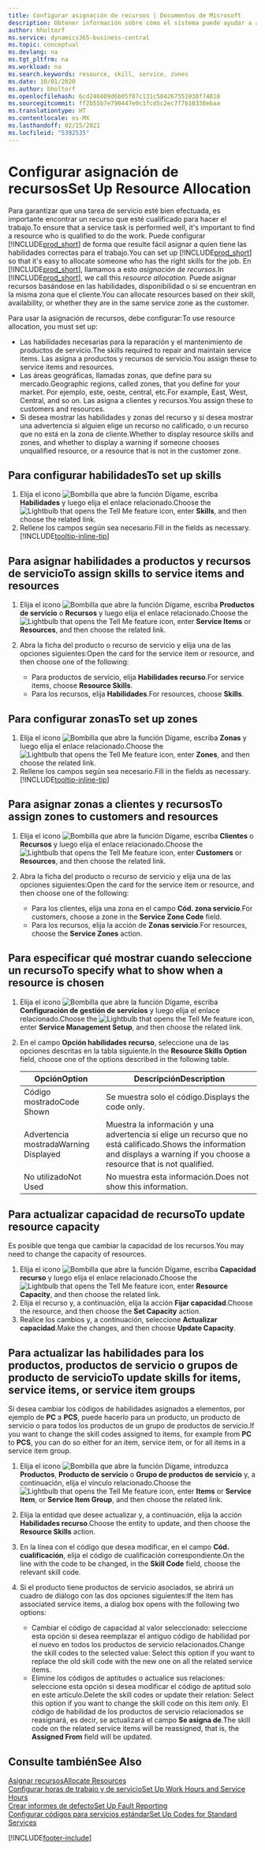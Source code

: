```yaml
---
title: Configurar asignación de recursos | Documentos de Microsoft
description: Obtener información sobre cómo el sistema puede ayudar a asegurar que se asigna a alguien que tiene las habilidades necesarias para proporcionar un servicio.
author: bholtorf
ms.service: dynamics365-business-central
ms.topic: conceptual
ms.devlang: na
ms.tgt_pltfrm: na
ms.workload: na
ms.search.keywords: resource, skill, service, zones
ms.date: 10/01/2020
ms.author: bholtorf
ms.openlocfilehash: 6cd246809d6b05f87c131c584267551938f74810
ms.sourcegitcommit: ff2b55b7e790447e0c1fcd5c2ec7f7610338ebaa
ms.translationtype: HT
ms.contentlocale: es-MX
ms.lasthandoff: 02/15/2021
ms.locfileid: "5392535"
---
```

# <a name="set-up-resource-allocation"></a><span data-ttu-id="802af-103">Configurar asignación de recursos</span><span class="sxs-lookup"><span data-stu-id="802af-103">Set Up Resource Allocation</span></span>
<span data-ttu-id="802af-104">Para garantizar que una tarea de servicio esté bien efectuada, es importante encontrar un recurso que esté cualificado para hacer el trabajo.</span><span class="sxs-lookup"><span data-stu-id="802af-104">To ensure that a service task is performed well, it's important to find a resource who is qualified to do the work.</span></span> <span data-ttu-id="802af-105">Puede configurar [!INCLUDE[prod_short](includes/prod_short.md)] de forma que resulte fácil asignar a quien tiene las habilidades correctas para el trabajo.</span><span class="sxs-lookup"><span data-stu-id="802af-105">You can set up [!INCLUDE[prod_short](includes/prod_short.md)] so that it's easy to allocate someone who has the right skills for the job.</span></span> <span data-ttu-id="802af-106">En [!INCLUDE[prod_short](includes/prod_short.md)], llamamos a esto _asignación de recursos_.</span><span class="sxs-lookup"><span data-stu-id="802af-106">In [!INCLUDE[prod_short](includes/prod_short.md)], we call this _resource allocation_.</span></span> <span data-ttu-id="802af-107">Puede asignar recursos basándose en las habilidades, disponibilidad o si se encuentran en la misma zona que el cliente.</span><span class="sxs-lookup"><span data-stu-id="802af-107">You can allocate resources based on their skill, availability, or whether they are in the same service zone as the customer.</span></span> 

<span data-ttu-id="802af-108">Para usar la asignación de recursos, debe configurar:</span><span class="sxs-lookup"><span data-stu-id="802af-108">To use resource allocation, you must set up:</span></span>  
  
* <span data-ttu-id="802af-109">Las habilidades necesarias para la reparación y el mantenimiento de productos de servicio.</span><span class="sxs-lookup"><span data-stu-id="802af-109">The skills required to repair and maintain service items.</span></span> <span data-ttu-id="802af-110">Las asigna a productos y recursos de servicio.</span><span class="sxs-lookup"><span data-stu-id="802af-110">You assign these to service items and resources.</span></span>  
* <span data-ttu-id="802af-111">Las áreas geográficas, llamadas zonas, que define para su mercado.</span><span class="sxs-lookup"><span data-stu-id="802af-111">Geographic regions, called zones, that you define for your market.</span></span> <span data-ttu-id="802af-112">Por ejemplo, este, oeste, central, etc.</span><span class="sxs-lookup"><span data-stu-id="802af-112">For example, East, West, Central, and so on.</span></span> <span data-ttu-id="802af-113">Las asigna a clientes y recursos.</span><span class="sxs-lookup"><span data-stu-id="802af-113">You assign these to customers and resources.</span></span>  
* <span data-ttu-id="802af-114">Si desea mostrar las habilidades y zonas del recurso y si desea mostrar una advertencia si alguien elige un recurso no calificado, o un recurso que no está en la zona de cliente.</span><span class="sxs-lookup"><span data-stu-id="802af-114">Whether to display resource skills and zones, and whether to display a warning if someone chooses unqualified resource, or a resource that is not in the customer zone.</span></span>  

## <a name="to-set-up-skills"></a><span data-ttu-id="802af-115">Para configurar habilidades</span><span class="sxs-lookup"><span data-stu-id="802af-115">To set up skills</span></span>
1. <span data-ttu-id="802af-116">Elija el icono ![Bombilla que abre la función Dígame](media/ui-search/search_small.png "Dígame qué desea hacer"), escriba **Habilidades** y luego elija el enlace relacionado.</span><span class="sxs-lookup"><span data-stu-id="802af-116">Choose the ![Lightbulb that opens the Tell Me feature](media/ui-search/search_small.png "Tell me what you want to do") icon, enter **Skills**, and then choose the related link.</span></span>  
2. <span data-ttu-id="802af-117">Rellene los campos según sea necesario.</span><span class="sxs-lookup"><span data-stu-id="802af-117">Fill in the fields as necessary.</span></span> [!INCLUDE[tooltip-inline-tip](includes/tooltip-inline-tip_md.md)]  

## <a name="to-assign-skills-to-service-items-and-resources"></a><span data-ttu-id="802af-118">Para asignar habilidades a productos y recursos de servicio</span><span class="sxs-lookup"><span data-stu-id="802af-118">To assign skills to service items and resources</span></span>
1. <span data-ttu-id="802af-119">Elija el icono ![Bombilla que abre la función Dígame](media/ui-search/search_small.png "Dígame qué desea hacer"), escriba **Productos de servicio** o **Recursos** y luego elija el enlace relacionado.</span><span class="sxs-lookup"><span data-stu-id="802af-119">Choose the ![Lightbulb that opens the Tell Me feature](media/ui-search/search_small.png "Tell me what you want to do") icon, enter **Service Items** or **Resources**, and then choose the related link.</span></span>  
2. <span data-ttu-id="802af-120">Abra la ficha del producto o recurso de servicio y elija una de las opciones siguientes:</span><span class="sxs-lookup"><span data-stu-id="802af-120">Open the card for the service item or resource, and then choose one of the following:</span></span>  
  
    * <span data-ttu-id="802af-121">Para productos de servicio, elija **Habilidades recurso**.</span><span class="sxs-lookup"><span data-stu-id="802af-121">For service items, choose **Resource Skills**.</span></span>  
    * <span data-ttu-id="802af-122">Para los recursos, elija **Habilidades**.</span><span class="sxs-lookup"><span data-stu-id="802af-122">For resources, choose **Skills**.</span></span>  

## <a name="to-set-up-zones"></a><span data-ttu-id="802af-123">Para configurar zonas</span><span class="sxs-lookup"><span data-stu-id="802af-123">To set up zones</span></span>
1. <span data-ttu-id="802af-124">Elija el icono ![Bombilla que abre la función Dígame](media/ui-search/search_small.png "Dígame qué desea hacer"), escriba **Zonas** y luego elija el enlace relacionado.</span><span class="sxs-lookup"><span data-stu-id="802af-124">Choose the ![Lightbulb that opens the Tell Me feature](media/ui-search/search_small.png "Tell me what you want to do") icon, enter **Zones**, and then choose the related link.</span></span>  
2. <span data-ttu-id="802af-125">Rellene los campos según sea necesario.</span><span class="sxs-lookup"><span data-stu-id="802af-125">Fill in the fields as necessary.</span></span> [!INCLUDE[tooltip-inline-tip](includes/tooltip-inline-tip_md.md)]  

## <a name="to-assign-zones-to-customers-and-resources"></a><span data-ttu-id="802af-126">Para asignar zonas a clientes y recursos</span><span class="sxs-lookup"><span data-stu-id="802af-126">To assign zones to customers and resources</span></span> 
1. <span data-ttu-id="802af-127">Elija el icono ![Bombilla que abre la función Dígame](media/ui-search/search_small.png "Dígame qué desea hacer"), escriba **Clientes** o **Recursos** y luego elija el enlace relacionado.</span><span class="sxs-lookup"><span data-stu-id="802af-127">Choose the ![Lightbulb that opens the Tell Me feature](media/ui-search/search_small.png "Tell me what you want to do") icon, enter **Customers** or **Resources**, and then choose the related link.</span></span>  
2. <span data-ttu-id="802af-128">Abra la ficha del producto o recurso de servicio y elija una de las opciones siguientes:</span><span class="sxs-lookup"><span data-stu-id="802af-128">Open the card for the service item or resource, and then choose one of the following:</span></span>  
  
    * <span data-ttu-id="802af-129">Para los clientes, elija una zona en el campo **Cód. zona servicio**.</span><span class="sxs-lookup"><span data-stu-id="802af-129">For customers, choose a zone in the **Service Zone Code** field.</span></span>  
    * <span data-ttu-id="802af-130">Para los recursos, elija la acción de **Zonas servicio**.</span><span class="sxs-lookup"><span data-stu-id="802af-130">For resources, choose the **Service Zones** action.</span></span>  

## <a name="to-specify-what-to-show-when-a-resource-is-chosen"></a><span data-ttu-id="802af-131">Para especificar qué mostrar cuando seleccione un recurso</span><span class="sxs-lookup"><span data-stu-id="802af-131">To specify what to show when a resource is chosen</span></span>
1. <span data-ttu-id="802af-132">Elija el icono ![Bombilla que abre la función Dígame](media/ui-search/search_small.png "Dígame qué desea hacer"), escriba **Configuración de gestión de servicios** y luego elija el enlace relacionado.</span><span class="sxs-lookup"><span data-stu-id="802af-132">Choose the ![Lightbulb that opens the Tell Me feature](media/ui-search/search_small.png "Tell me what you want to do") icon, enter **Service Management Setup**, and then choose the related link.</span></span> 
2. <span data-ttu-id="802af-133">En el campo **Opción habilidades recurso**, seleccione una de las opciones descritas en la tabla siguiente.</span><span class="sxs-lookup"><span data-stu-id="802af-133">In the **Resource Skills Option** field, choose one of the options described in the following table.</span></span>  
  
    |<span data-ttu-id="802af-134">**Opción**</span><span class="sxs-lookup"><span data-stu-id="802af-134">**Option**</span></span>|<span data-ttu-id="802af-135">**Descripción**</span><span class="sxs-lookup"><span data-stu-id="802af-135">**Description**</span></span>|  
    |------------|-------------|  
    |<span data-ttu-id="802af-136">Código mostrado</span><span class="sxs-lookup"><span data-stu-id="802af-136">Code Shown</span></span> | <span data-ttu-id="802af-137">Se muestra solo el código.</span><span class="sxs-lookup"><span data-stu-id="802af-137">Displays the code only.</span></span>|  
    |<span data-ttu-id="802af-138">Advertencia mostrada</span><span class="sxs-lookup"><span data-stu-id="802af-138">Warning Displayed</span></span> | <span data-ttu-id="802af-139">Muestra la información y una advertencia si elige un recurso que no está calificado.</span><span class="sxs-lookup"><span data-stu-id="802af-139">Shows the information and displays a warning if you choose a resource that is not qualified.</span></span>|  
    |<span data-ttu-id="802af-140">No utilizado</span><span class="sxs-lookup"><span data-stu-id="802af-140">Not Used</span></span> | <span data-ttu-id="802af-141">No muestra esta información.</span><span class="sxs-lookup"><span data-stu-id="802af-141">Does not show this information.</span></span>|  

## <a name="to-update-resource-capacity"></a><span data-ttu-id="802af-142">Para actualizar capacidad de recurso</span><span class="sxs-lookup"><span data-stu-id="802af-142">To update resource capacity</span></span>  
<span data-ttu-id="802af-143">Es posible que tenga que cambiar la capacidad de los recursos.</span><span class="sxs-lookup"><span data-stu-id="802af-143">You may need to change the capacity of resources.</span></span>  
  
1. <span data-ttu-id="802af-144">Elija el icono ![Bombilla que abre la función Dígame](media/ui-search/search_small.png "Dígame qué desea hacer"), escriba **Capacidad recurso** y luego elija el enlace relacionado.</span><span class="sxs-lookup"><span data-stu-id="802af-144">Choose the ![Lightbulb that opens the Tell Me feature](media/ui-search/search_small.png "Tell me what you want to do") icon, enter **Resource Capacity**, and then choose the related link.</span></span>  
2. <span data-ttu-id="802af-145">Elija el recurso y, a continuación, elija la acción **Fijar capacidad**.</span><span class="sxs-lookup"><span data-stu-id="802af-145">Choose the resource, and then choose the **Set Capacity** action.</span></span>  
3. <span data-ttu-id="802af-146">Realice los cambios y, a continuación, seleccione **Actualizar capacidad**.</span><span class="sxs-lookup"><span data-stu-id="802af-146">Make the changes, and then choose **Update Capacity**.</span></span>  

## <a name="to-update-skills-for-items-service-items-or-service-item-groups"></a><span data-ttu-id="802af-147">Para actualizar las habilidades para los productos, productos de servicio o grupos de producto de servicio</span><span class="sxs-lookup"><span data-stu-id="802af-147">To update skills for items, service items, or service item groups</span></span>
<span data-ttu-id="802af-148">Si desea cambiar los códigos de habilidades asignados a elementos, por ejemplo de **PC** a **PCS**, puede hacerlo para un producto, un producto de servicio o para todos los productos de un grupo de productos de servicio.</span><span class="sxs-lookup"><span data-stu-id="802af-148">If you want to change the skill codes assigned to items, for example from **PC** to **PCS**, you can do so either for an item, service item, or for all items in a service item group.</span></span>  
  
1. <span data-ttu-id="802af-149">Elija el icono ![Bombilla que abre la función Dígame](media/ui-search/search_small.png "Dígame qué desea hacer"), introduzca **Productos**, **Producto de servicio** o **Grupo de productos de servicio** y, a continuación, elija el vínculo relacionado.</span><span class="sxs-lookup"><span data-stu-id="802af-149">Choose the ![Lightbulb that opens the Tell Me feature](media/ui-search/search_small.png "Tell me what you want to do") icon, enter **Items** or **Service Item**, or **Service Item Group**, and then choose the related link.</span></span>  
2. <span data-ttu-id="802af-150">Elija la entidad que desee actualizar y, a continuación, elija la acción **Habilidades recurso**.</span><span class="sxs-lookup"><span data-stu-id="802af-150">Choose the entity to update, and then choose the **Resource Skills** action.</span></span>  
3. <span data-ttu-id="802af-151">En la línea con el código que desea modificar, en el campo **Cód. cualificación**, elija el código de cualificación correspondiente.</span><span class="sxs-lookup"><span data-stu-id="802af-151">On the line with the code to be changed, in the **Skill Code** field, choose the relevant skill code.</span></span>  
4.  <span data-ttu-id="802af-152">Si el producto tiene productos de servicio asociados, se abrirá un cuadro de diálogo con las dos opciones siguientes:</span><span class="sxs-lookup"><span data-stu-id="802af-152">If the item has associated service items, a dialog box opens with the following two options:</span></span>  
  
    * <span data-ttu-id="802af-153">Cambiar el código de capacidad al valor seleccionado: seleccione esta opción si desea reemplazar el antiguo código de habilidad por el nuevo en todos los productos de servicio relacionados.</span><span class="sxs-lookup"><span data-stu-id="802af-153">Change the skill codes to the selected value: Select this option if you want to replace the old skill code with the new one on all the related service items.</span></span>  
    * <span data-ttu-id="802af-154">Elimine los códigos de aptitudes o actualice sus relaciones: seleccione esta opción si desea modificar el código de aptitud solo en este artículo.</span><span class="sxs-lookup"><span data-stu-id="802af-154">Delete the skill codes or update their relation: Select this option if you want to change the skill code on this item only.</span></span> <span data-ttu-id="802af-155">El código de habilidad de los productos de servicio relacionados se reasignará, es decir, se actualizará el campo **Se asigna de**.</span><span class="sxs-lookup"><span data-stu-id="802af-155">The skill code on the related service items will be reassigned, that is, the **Assigned From** field will be updated.</span></span>  
  
## <a name="see-also"></a><span data-ttu-id="802af-156">Consulte también</span><span class="sxs-lookup"><span data-stu-id="802af-156">See Also</span></span>
[<span data-ttu-id="802af-157">Asignar recursos</span><span class="sxs-lookup"><span data-stu-id="802af-157">Allocate Resources</span></span>](service-how-to-allocate-resources.md)  
[<span data-ttu-id="802af-158">Configurar horas de trabajo y de servicio</span><span class="sxs-lookup"><span data-stu-id="802af-158">Set Up Work Hours and Service Hours</span></span>](service-how-setup-work-service-hours.md)  
[<span data-ttu-id="802af-159">Crear informes de defecto</span><span class="sxs-lookup"><span data-stu-id="802af-159">Set Up Fault Reporting</span></span>](service-how-setup-fault-reporting.md)  
[<span data-ttu-id="802af-160">Configurar códigos para servicios estándar</span><span class="sxs-lookup"><span data-stu-id="802af-160">Set Up Codes for Standard Services</span></span>](service-how-setup-service-coding.md)  
 



[!INCLUDE[footer-include](includes/footer-banner.md)]